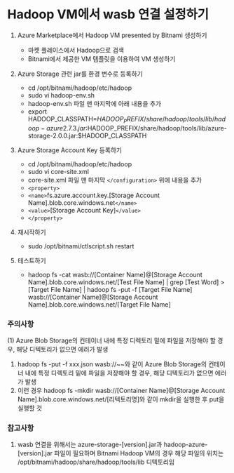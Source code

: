# Hadoop VM에서 wasb 연결 설정하기

1. Azure Marketplace에서 Hadoop VM presented by Bitnami 생성하기
   * 마켓 플레이스에서 Hadoop으로 검색
   * Bitnami에서 제공한 VM 템플릿을 이용하여 VM 생성하기

2. Azure Storage 관련 jar를 환경 변수로 등록하기
   * cd /opt/bitnami/hadoop/etc/hadoop
   * sudo vi hadoop-env.sh
   * hadoop-env.sh 파일 맨 마지막에 아래 내용을 추가
   * export HADOOP_CLASSPATH=$HADOOP_PREFIX/share/hadoop/tools/lib/hadoop-     azure2.7.3.jar:$HADOOP_PREFIX/share/hadoop/tools/lib/azure-storage-2.0.0.jar:$HADOOP_CLASSPATH

3. Azure Storage Account Key 등록하기
   * cd /opt/bitnami/hadoop/etc/hadoop
   * sudo vi core-site.xml
   * core-site.xml 파일 맨 마지막 `</configuration>` 위에 내용을 추가
   * `<property>`
   * `<name>`fs.azure.account.key.[Storage Account Name].blob.core.windows.net`</name>`
   * `<value>`[Storage Account Key]`</value>`
   * `</property>`

4. 재시작하기
   * sudo /opt/bitnami/ctlscript.sh restart

5. 테스트하기
   * hadoop fs -cat wasb://[Container Name]@[Storage Account Name].blob.core.windows.net/[Test File Name] | grep [Test Word] > [Target File Name] | hadoop fs -put -f [Target File Name] wasb://[Container Name]@[Storage Account Name].blob.core.windows.net/[Target File Name]

### 주의사항 <br>
(1) Azure Blob Storage의 컨테이너 내에 특정 디렉토리 밑에 파일을 저장해야 할 경우, 해당 디텍토리가 없으면 에러가 발생
1. hadoop fs -put -f xxx.json wasb://~~와 같이 Azure Blob Storage의 컨테이너 내에 특정 디렉토리 밑에 파일을 저장해야 할 경우, 해당 디텍토리가 없으면 에러가 발생
2. 이런 경우 hadoop fs -mkdir wasb://[Container Name]@[Storage Account Name].blob.core.windows.net/[리텍토리명]와 같이 mkdir을 실행한 후 put을 실행할 것

### 참고사항
1. wasb 연결을 위해서는 azure-storage-[version].jar과 hadoop-azure-[version].jar 파일이 필요하며 Bitnami Hadoop VM의 경우 해당 파일의 위치는 /opt/bitnami/hadoop/share/hadoop/tools/lib 디텍토리임
